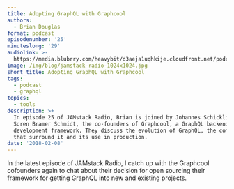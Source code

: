 ```yaml
---
title: Adopting GraphQL with Graphcool
authors:
  - Brian Douglas
format: podcast
episodenumber: '25'
minuteslong: '29'
audiolink: >-
  https://media.blubrry.com/heavybit/d3aeja1uqhkije.cloudfront.net/podcasts/jamstack-radio/20171107-jamstack-radio-025.mp3
image: /img/blog/jamstack-radio-1024x1024.jpg
short_title: Adopting GraphQL with Graphcool
tags:
  - podcast
  - graphql
topics:
  - tools
description: >+
  In episode 25 of JAMstack Radio, Brian is joined by Johannes Schickling and
  Soren Bramer Schmidt, the co-founders of Graphcool, a GraphQL backend
  development framework. They discuss the evolution of GraphQL, the communities
  that surround it and its use in production.
date: '2018-02-08'
---
```

In the latest episode of JAMstack Radio, I catch up with the Graphcool cofounders again to chat about their decision for open sourcing their framework for getting GraphQL into new and existing projects.
